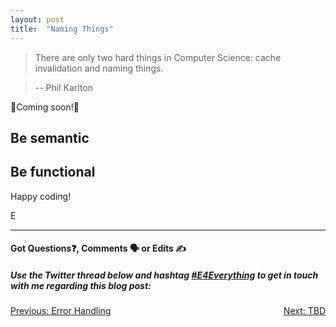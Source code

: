 ```yaml
---
layout: post
title:  "Naming Things"
---
```


> There are only two hard things in Computer Science:
> cache invalidation and naming things.

> -- Phil Karlton

🚧Coming soon!🚧

## Be semantic

## Be functional 

Happy coding!

E
<hr>
<h4>Got Questions❓, Comments 🗣 or Edits ✍</h4>
<h5>Use the Twitter thread below and hashtag <a href="https://twitter.com/hashtag/e4everything?f=tweets&vertical=default&lang=en" target="_blank">#E4Everything</a> to get in touch with me regarding this blog post:</h5>

<span><a href="https://eamoses.github.io/blog/2019/07/12/errors.html" style="float:left;">Previous: Error Handling</a><a href="#" style="float:right;">Next: TBD</a></span>